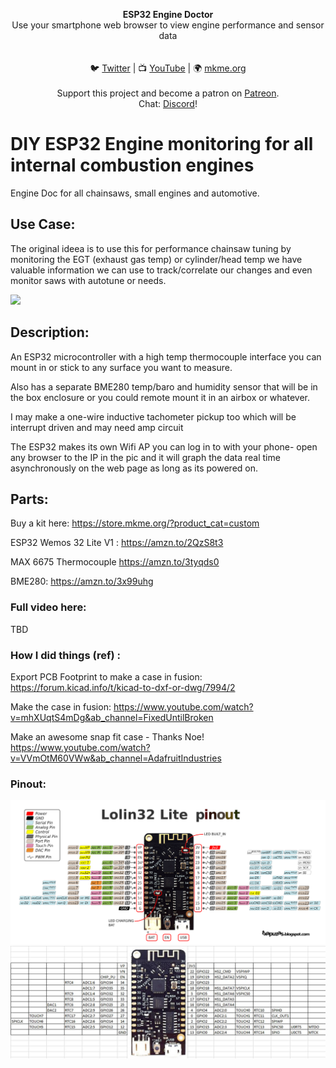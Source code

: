 
<p align="center">
<b>ESP32 Engine Doctor</b><br>
Use your smartphone web browser to view engine performance and sensor data<br><br>
<br>🐦 <a href="https://twitter.com/mkmeorg">Twitter</a>
| 📺 <a href="https://www.youtube.com/mkmeorg">YouTube</a>
| 🌍 <a href="http://www.mkme.org">mkme.org</a><br>
<br>
Support this project and become a patron on <a href="https://www.patreon.com/EricWilliam">Patreon</a>.<br>
Chat: <a href="https://discord.gg/j9S4Fgv">Discord</a></b>!
</p>

# DIY ESP32 Engine monitoring for all internal combustion engines 
Engine Doc for all chainsaws, small engines and automotive.  

## Use Case:
The original ideea is to use this for performance chainsaw tuning by monitoring the EGT (exhaust gas temp) or cylinder/head temp we have valuable information 
we can use to track/correlate our changes and even monitor saws with autotune or needs. 

<img src="https://github.com/MKme/enginedoctor/blob/main/_%20photos/IMG_2200.jpg" width="200"/>

## Description:

An ESP32 microcontroller with a high temp thermocouple interface you can mount in or stick to any surface you want to measure. 

Also has a separate BME280 temp/baro and humidity sensor that will be in the box enclosure or you could remote mount it in an airbox or whatever. 

I may make a one-wire inductive tachometer pickup too which will be interrupt driven and may need amp circuit

The ESP32 makes its own Wifi AP you can log in to with your phone- open any browser to the IP in the pic and it will graph the data real time asynchronously on the web page as long as its powered on.  


## Parts:

Buy a kit here: https://store.mkme.org/?product_cat=custom

ESP32 Wemos 32 Lite V1 : https://amzn.to/2QzS8t3

MAX 6675 Thermocouple https://amzn.to/3tyqds0

BME280: https://amzn.to/3x99uhg


### Full video here:

TBD 

### How I did things (ref) :


Export PCB Footprint to make a case in fusion: https://forum.kicad.info/t/kicad-to-dxf-or-dwg/7994/2

Make the case in fusion: https://www.youtube.com/watch?v=mhXUqtS4mDg&ab_channel=FixedUntilBroken

Make an awesome snap fit case - Thanks Noe! https://www.youtube.com/watch?v=VVmOtM60VWw&ab_channel=AdafruitIndustries

### Pinout: 

<img src="https://github.com/MKme/ESP32/blob/main/Wemos%2032%20Lite%20Board/pics/Lolin32_pinout03.png"/>

<img src="https://github.com/MKme/ESP32/blob/main/Wemos%2032%20Lite%20Board/pics/2.jpg"/>
